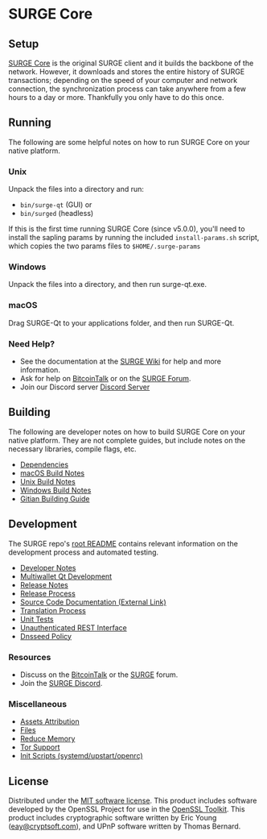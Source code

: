 SURGE Core
=============

Setup
---------------------
[SURGE Core](http://surge.org/wallet) is the original SURGE client and it builds the backbone of the network. However, it downloads and stores the entire history of SURGE transactions; depending on the speed of your computer and network connection, the synchronization process can take anywhere from a few hours to a day or more. Thankfully you only have to do this once.

Running
---------------------
The following are some helpful notes on how to run SURGE Core on your native platform.

### Unix

Unpack the files into a directory and run:

- `bin/surge-qt` (GUI) or
- `bin/surged` (headless)

If this is the first time running SURGE Core (since v5.0.0), you'll need to install the sapling params by running the included `install-params.sh` script, which copies the two params files to `$HOME/.surge-params`

### Windows

Unpack the files into a directory, and then run surge-qt.exe.

### macOS

Drag SURGE-Qt to your applications folder, and then run SURGE-Qt.

### Need Help?

* See the documentation at the [SURGE Wiki](https://github.com/Surge/surge-official-coin/wiki)
for help and more information.
* Ask for help on [BitcoinTalk](https://bitcointalk.org/index.php?topic=1262920.0) or on the [SURGE Forum](http://forum.surge.org/).
* Join our Discord server [Discord Server](https://discord.surgeofficial.uk)

Building
---------------------
The following are developer notes on how to build SURGE Core on your native platform. They are not complete guides, but include notes on the necessary libraries, compile flags, etc.

- [Dependencies](dependencies.md)
- [macOS Build Notes](build-osx.md)
- [Unix Build Notes](build-unix.md)
- [Windows Build Notes](build-windows.md)
- [Gitian Building Guide](gitian-building.md)

Development
---------------------
The SURGE repo's [root README](/README.md) contains relevant information on the development process and automated testing.

- [Developer Notes](developer-notes.md)
- [Multiwallet Qt Development](multiwallet-qt.md)
- [Release Notes](release-notes.md)
- [Release Process](release-process.md)
- [Source Code Documentation (External Link)](https://www.surgeofficial.uk/surge/doxygen/)
- [Translation Process](translation_process.md)
- [Unit Tests](unit-tests.md)
- [Unauthenticated REST Interface](REST-interface.md)
- [Dnsseed Policy](dnsseed-policy.md)

### Resources
* Discuss on the [BitcoinTalk](https://bitcointalk.org/index.php?topic=1262920.0) or the [SURGE](http://forum.surge.org/) forum.
* Join the [SURGE Discord](https://discord.surgeofficial.uk).

### Miscellaneous
- [Assets Attribution](assets-attribution.md)
- [Files](files.md)
- [Reduce Memory](reduce-memory.md)
- [Tor Support](tor.md)
- [Init Scripts (systemd/upstart/openrc)](init.md)

License
---------------------
Distributed under the [MIT software license](/COPYING).
This product includes software developed by the OpenSSL Project for use in the [OpenSSL Toolkit](https://www.openssl.org/). This product includes
cryptographic software written by Eric Young ([eay@cryptsoft.com](mailto:eay@cryptsoft.com)), and UPnP software written by Thomas Bernard.

